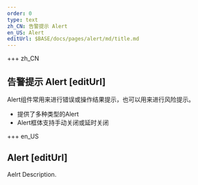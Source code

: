 ```yaml
---
order: 0
type: text
zh_CN: 告警提示 Alert
en_US: Alert
editUrl: $BASE/docs/pages/alert/md/title.md
---
```


+++  zh_CN 
## 告警提示 Alert [editUrl]  
Alert组件常用来进行错误或操作结果提示，也可以用来进行风险提示。

- 提供了多种类型的Alert
- Alert框体支持手动关闭或延时关闭


+++  en_US 
## Alert [editUrl] 
Aelrt Description.